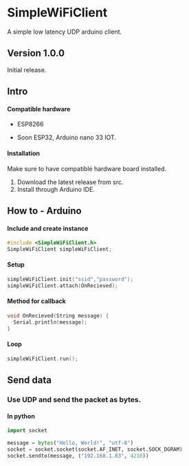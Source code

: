 # SimpleWiFiClient
 A simple low latency UDP arduino client.

## Version 1.0.0

Initial release.

## Intro



#### Compatible hardware

- ESP8266

- Soon ESP32, Arduino nano 33 IOT.




#### Installation

Make sure to have compatible hardware board installed.

1. Download the latest release from src.
2. Install through Arduino IDE.



## How to - Arduino

#### Include and create instance
```cpp
#include <SimpleWiFiClient.h>
SimpleWiFiClient simpleWiFiClient;
```


#### Setup

```cpp
simpleWiFiClient.init("ssid","password");
simpleWiFiClient.attach(OnRecieved);
```

#### Method for callback
```cpp
void OnRecieved(String message) {
  Serial.println(message);
}
```

#### Loop

```cpp
simpleWiFiClient.run();
```

## Send data

### Use UDP and send the packet as bytes.

#### In python

```python
import socket

message = bytes("Hello, World!", "utf-8")
socket = socket.socket(socket.AF_INET, socket.SOCK_DGRAM)
socket.sendto(message, ("192.168.1.83", 4210))
```
